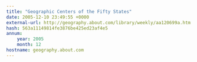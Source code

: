 ```yaml
---
title: "Geographic Centers of the Fifty States"
date: 2005-12-10 23:49:55 +0000
external-url: http://geography.about.com/library/weekly/aa120699a.htm
hash: 563a11149814fe3876be425ed23af4e5
annum:
    year: 2005
    month: 12
hostname: geography.about.com
---
```



